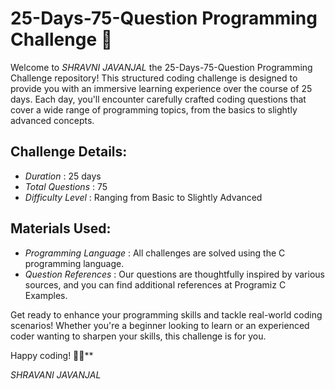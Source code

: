 # 25-Days-75-Question Programming Challenge 🚀

Welcome to *SHRAVNI JAVANJAL* the 25-Days-75-Question Programming Challenge repository! This structured coding challenge is designed to provide you with an immersive learning experience over the course of 25 days. Each day, you'll encounter carefully crafted coding questions that cover a wide range of programming topics, from the basics to slightly advanced concepts.

## Challenge Details:
- *Duration* : 25 days
- *Total Questions* : 75
- *Difficulty Level* : Ranging from Basic to Slightly Advanced

## Materials Used:
- *Programming Language* : All challenges are solved using the C programming language.
- *Question References* : Our questions are thoughtfully inspired by various sources, and you can find additional references at Programiz C Examples.

Get ready to enhance your programming skills and tackle real-world coding scenarios! Whether you're a beginner looking to learn or an experienced coder wanting to sharpen your skills, this challenge is for you.

Happy coding! 🚀✨**

*SHRAVANI JAVANJAL*
